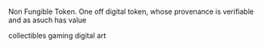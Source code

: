 Non Fungible Token.
One off digital token, whose provenance is verifiable and as asuch has value

collectibles
gaming digital art